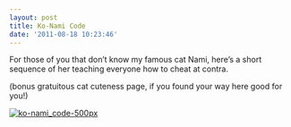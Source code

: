```yaml
---
layout: post
title: Ko-Nami Code
date: '2011-08-18 10:23:46'
---
```



For those of you that don’t know my famous cat Nami, here’s a short sequence of her teaching everyone how to cheat at contra.

(bonus gratuitous cat cuteness page, if you found your way here good for you!)

[![](http://66.147.244.180/~hunterda/content/images/2011/08/ko-nami_code-500px1.gif "ko-nami_code-500px")](http://66.147.244.180/~hunterda/content/images/2011/08/ko-nami_code-500px1.gif)


